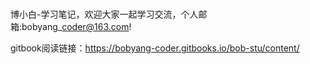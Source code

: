 # 

博小白-学习笔记，欢迎大家一起学习交流，个人邮箱:bobyang\_coder@163.com!

gitbook阅读链接：https://bobyang-coder.gitbooks.io/bob-stu/content/

